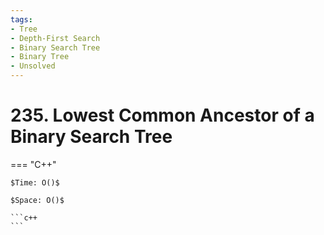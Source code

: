 ```yaml
---
tags:
- Tree
- Depth-First Search
- Binary Search Tree
- Binary Tree
- Unsolved
---
```



# 235. Lowest Common Ancestor of a Binary Search Tree

=== "C++"

    $Time: O()$

    $Space: O()$

    ```c++
    ```